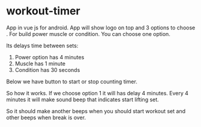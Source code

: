 # workout-timer

App in vue js for android. App will show logo on top and 3 options to choose . For build power muscle or condition. You can choose one option. 

Its delays time between sets:
1. Power option has 4 minutes
2. Muscle has 1 minute
3. Condition has 30 seconds


Below we have button to start or stop counting timer.

So how it works. 
If we choose option 1 it will has delay 4 minutes. Every 4 minutes it will make sound beep that indicates start lifting set. 

So it should make another beeps when you should start workout set and other beeps when break is over.
